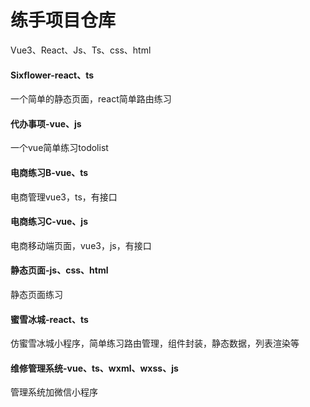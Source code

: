 # 练手项目仓库

Vue3、React、Js、Ts、css、html



#### Sixflower-react、ts

一个简单的静态页面，react简单路由练习

#### 代办事项-vue、js

一个vue简单练习todolist

#### 电商练习B-vue、ts

电商管理vue3，ts，有接口

#### 电商练习C-vue、js

电商移动端页面，vue3，js，有接口

#### 静态页面-js、css、html

静态页面练习

#### 蜜雪冰城-react、ts

仿蜜雪冰城小程序，简单练习路由管理，组件封装，静态数据，列表渲染等

#### 维修管理系统-vue、ts、wxml、wxss、js

管理系统加微信小程序